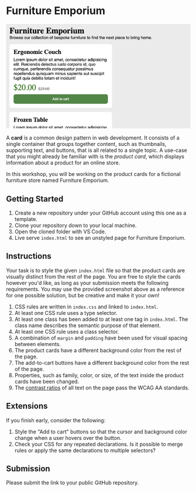 # Furniture Emporium

![Screenshot of a possible solution to the workshop](/images/example.png)

A **card** is a common design pattern in web development. It consists of a single container that groups together content, such as thumbnails, supporting text, and buttons, that is all related to a single topic. A use-case that you might already be familiar with is the _product card_, which displays information about a product for an online store.

In this workshop, you will be working on the product cards for a fictional furniture store named Furniture Emporium.

## Getting Started

1. Create a new repository under your GitHub account using this one as a template.
2. Clone your repository down to your local machine.
3. Open the cloned folder with VS Code.
4. Live serve `index.html` to see an unstyled page for Furniture Emporium.

## Instructions

Your task is to style the given `index.html` file so that the product cards are visually distinct from the rest of the page. You are free to style the cards however you'd like, as long as your submission meets the following requirements. You may use the provided screenshot above as a reference for one possible solution, but be creative and make it your own!

1. CSS rules are written in `index.css` and linked to `index.html`.
2. At least one CSS rule uses a type selector.
3. At least one class has been added to at least one tag in `index.html`. The class name describes the semantic purpose of that element.
4. At least one CSS rule uses a class selector.
5. A combination of `margin` and `padding` have been used for visual spacing between elements.
6. The product cards have a different background color from the rest of the page.
7. The add-to-cart buttons have a different background color from the rest of the page.
8. Properties, such as family, color, or size, of the text inside the product cards have been changed.
9. The [contrast ratios](https://webaim.org/resources/contrastchecker/) of all text on the page pass the WCAG AA standards.

## Extensions

If you finish early, consider the following:

1. Style the "Add to cart" buttons so that the cursor and background color change when a user hovers over the button.
2. Check your CSS for any repeated declarations. Is it possible to merge rules or apply the same declarations to multiple selectors?

## Submission

Please submit the link to your public GitHub repository.
